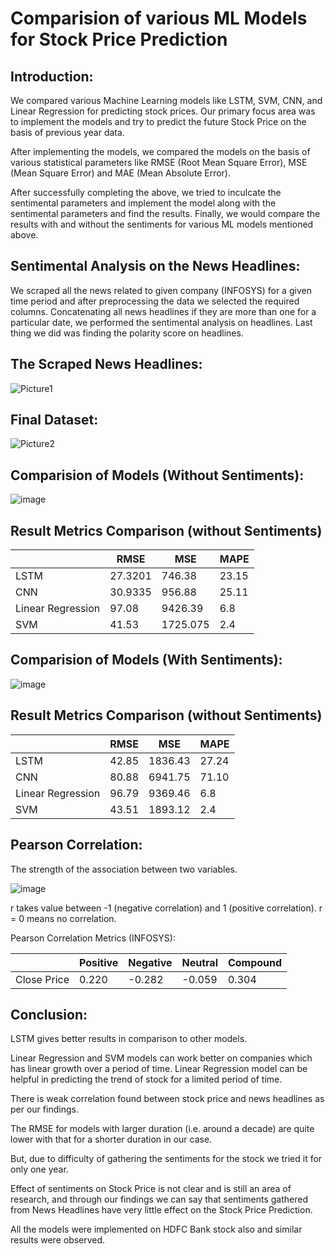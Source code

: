 # Comparision of various ML Models for Stock Price Prediction 

## Introduction:
We compared various Machine Learning models like LSTM, SVM, CNN, and Linear Regression for predicting stock prices. Our primary focus area was to implement the models and try to predict the future Stock Price on the basis of previous year data. 

After implementing the models, we compared the models on the basis of various statistical parameters like RMSE (Root Mean Square Error), MSE (Mean Square Error) and MAE (Mean Absolute Error). 

After successfully completing the above, we tried to inculcate the sentimental parameters and implement the model along with the sentimental parameters and find the results. Finally, we would compare the results with and without the sentiments for various ML models mentioned above.

## Sentimental Analysis on the News Headlines:
We scraped all the news related to given company (INFOSYS) for a given time period and after preprocessing the data we selected the required columns. Concatenating all news headlines if they are more than one for a particular date, we performed the sentimental analysis on headlines. Last thing we did was finding the polarity score on headlines.

## The Scraped News Headlines:

![Picture1](https://user-images.githubusercontent.com/62166762/212843077-bcf72790-3e24-4133-a379-7f92bed6171c.png)

## Final Dataset: 

![Picture2](https://user-images.githubusercontent.com/62166762/212843361-89480be2-a178-4157-86ee-e8030f826e00.png)

## Comparision of Models (Without Sentiments):

![image](https://user-images.githubusercontent.com/62166762/212843635-7d2c60c9-1002-4036-a54a-3802d55a6656.png)

## Result Metrics Comparison (without Sentiments)

|   | RMSE | MSE | MAPE
|---|---|---|---|
|LSTM|27.3201|746.38|23.15|
|CNN|30.9335|956.88|25.11|
|Linear Regression|97.08|9426.39|6.8|
|SVM|41.53|1725.075|2.4|

## Comparision of Models (With Sentiments):

![image](https://user-images.githubusercontent.com/62166762/212846738-bd813f23-0b2f-4304-8269-3698c92f0b51.png)

## Result Metrics Comparison (without Sentiments)

|   | RMSE | MSE | MAPE
|---|---|---|---|
|LSTM|42.85|1836.43|27.24|
|CNN|80.88|6941.75|71.10|
|Linear Regression|96.79|9369.46|6.8|
|SVM|43.51|1893.12|2.4|

## Pearson Correlation:

The strength of the association between two variables.

![image](https://user-images.githubusercontent.com/62166762/212847932-28ab0f0b-a375-4307-95ed-ccf364398be0.png)

r takes value between -1 (negative correlation) and 1 (positive correlation).
r = 0 means no correlation.

Pearson Correlation Metrics (INFOSYS):

||Positive|Negative|Neutral|Compound|
|---|---|---|---|---|
|Close Price|0.220|-0.282|-0.059|0.304|

## Conclusion:

LSTM gives better results in comparison to other models.

Linear Regression and SVM models can work better on companies which has linear growth over a period of time. Linear Regression model can be helpful in predicting  the trend of stock for a limited period of time.

There is weak correlation found between stock price and news headlines as per our findings.

The RMSE for models with larger duration (i.e. around a decade) are quite lower with that for a shorter duration in our case.

But, due to difficulty of gathering the sentiments for the stock we tried it for only one year.

Effect of sentiments on Stock Price is not clear and is still an area of research, and through our findings we can say that sentiments gathered from News Headlines have very little effect on the Stock Price Prediction.

All the models were implemented on HDFC Bank stock also and similar results were observed.
